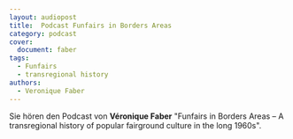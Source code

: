 ```yaml
---
layout: audiopost
title:  Podcast Funfairs in Borders Areas
category: podcast
cover:
  document: faber
tags:
  - Funfairs
  - transregional history
authors:
  - Veronique Faber
---
```


Sie hören den Podcast von **Véronique Faber** "Funfairs in Borders Areas – A transregional history of popular fairground culture in the long 1960s".

<!-- more -->
